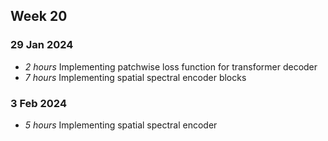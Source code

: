 ## Week 20
### 29 Jan 2024
* *2 hours* Implementing patchwise loss function for transformer decoder
* *7 hours* Implementing spatial spectral encoder blocks

### 3 Feb 2024
* *5 hours* Implementing spatial spectral encoder 





